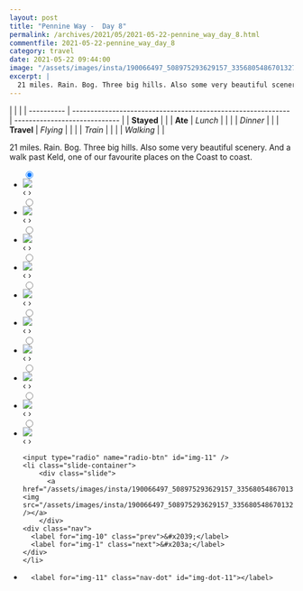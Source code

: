 ```yaml
---
layout: post
title: "Pennine Way -  Day 8"
permalink: /archives/2021/05/2021-05-22-pennine_way_day_8.html
commentfile: 2021-05-22-pennine_way_day_8
category: travel
date: 2021-05-22 09:44:00
image: "/assets/images/insta/190066497_508975293629157_3356805486701327829_n_18003718459322963.jpg"
excerpt: |
  21 miles. Rain. Bog. Three big hills. Also some very beautiful scenery. And a walk past Keld, one of our favourite places on the Coast to coast.
---
```


|            |                                                              |
| ---------- | ------------------------------------------------------------ | ----------------------------- |
| **Stayed** |  |
| **Ate**    | _Lunch_                                                      |          |
|            | _Dinner_                                                     |          |
| **Travel** | _Flying_                                                     |          |
|            | _Train_                                                      |          |
|            | _Walking_                                                    |          |


21 miles. Rain. Bog. Three big hills. Also some very beautiful scenery. And a walk past Keld, one of our favourite places on the Coast to coast.


<ul class="slides">
    <input type="radio" name="radio-btn" id="img-1" checked="checked" />
    <li class="slide-container">
        <div class="slide">
          <a href="/assets/images/insta/189074311_3983600448422339_2611753689937373701_n_17861010194527293.jpg"><img src="/assets/images/insta/189074311_3983600448422339_2611753689937373701_n_17861010194527293.jpg" /></a>
        </div>
    <div class="nav">
      <label for="img-11" class="prev">&#x2039;</label>
      <label for="img-2" class="next">&#x203a;</label>
    </div>
    </li>
        <input type="radio" name="radio-btn" id="img-2"  />
    <li class="slide-container">
        <div class="slide">
          <a href="/assets/images/insta/188922147_103308468553580_2587058828193283666_n_18181489318105461.jpg"><img src="/assets/images/insta/188922147_103308468553580_2587058828193283666_n_18181489318105461.jpg" /></a>
        </div>
    <div class="nav">
      <label for="img-1" class="prev">&#x2039;</label>
      <label for="img-3" class="next">&#x203a;</label>
    </div>
    </li>
        <input type="radio" name="radio-btn" id="img-3"  />
    <li class="slide-container">
        <div class="slide">
          <a href="/assets/images/insta/188947512_488804288906606_2766649195372665178_n_17862556376499518.jpg"><img src="/assets/images/insta/188947512_488804288906606_2766649195372665178_n_17862556376499518.jpg" /></a>
        </div>
    <div class="nav">
      <label for="img-2" class="prev">&#x2039;</label>
      <label for="img-4" class="next">&#x203a;</label>
    </div>
    </li>
        <input type="radio" name="radio-btn" id="img-4"  />
    <li class="slide-container">
        <div class="slide">
          <a href="/assets/images/insta/190367304_396491558133563_706271256155035669_n_18078016348275232.jpg"><img src="/assets/images/insta/190367304_396491558133563_706271256155035669_n_18078016348275232.jpg" /></a>
        </div>
    <div class="nav">
      <label for="img-3" class="prev">&#x2039;</label>
      <label for="img-5" class="next">&#x203a;</label>
    </div>
    </li>
        <input type="radio" name="radio-btn" id="img-5"  />
    <li class="slide-container">
        <div class="slide">
          <a href="/assets/images/insta/188844902_810374813206585_2239039696516903476_n_17916057523701156.jpg"><img src="/assets/images/insta/188844902_810374813206585_2239039696516903476_n_17916057523701156.jpg" /></a>
        </div>
    <div class="nav">
      <label for="img-4" class="prev">&#x2039;</label>
      <label for="img-6" class="next">&#x203a;</label>
    </div>
    </li>
        <input type="radio" name="radio-btn" id="img-6"  />
    <li class="slide-container">
        <div class="slide">
          <a href="/assets/images/insta/189337291_783000572407441_2198205779624486875_n_18153629962093516.jpg"><img src="/assets/images/insta/189337291_783000572407441_2198205779624486875_n_18153629962093516.jpg" /></a>
        </div>
    <div class="nav">
      <label for="img-5" class="prev">&#x2039;</label>
      <label for="img-7" class="next">&#x203a;</label>
    </div>
    </li>
        <input type="radio" name="radio-btn" id="img-7"  />
    <li class="slide-container">
        <div class="slide">
          <a href="/assets/images/insta/188888581_140583684776851_5185444542642716143_n_17884706492266222.jpg"><img src="/assets/images/insta/188888581_140583684776851_5185444542642716143_n_17884706492266222.jpg" /></a>
        </div>
    <div class="nav">
      <label for="img-6" class="prev">&#x2039;</label>
      <label for="img-8" class="next">&#x203a;</label>
    </div>
    </li>
        <input type="radio" name="radio-btn" id="img-8"  />
    <li class="slide-container">
        <div class="slide">
          <a href="/assets/images/insta/189369156_817513358871190_4520767348150392059_n_17872995977500756.jpg"><img src="/assets/images/insta/189369156_817513358871190_4520767348150392059_n_17872995977500756.jpg" /></a>
        </div>
    <div class="nav">
      <label for="img-7" class="prev">&#x2039;</label>
      <label for="img-9" class="next">&#x203a;</label>
    </div>
    </li>
        <input type="radio" name="radio-btn" id="img-9"  />
    <li class="slide-container">
        <div class="slide">
          <a href="/assets/images/insta/190658642_532136344470464_6607149589365042564_n_17867925593449580.jpg"><img src="/assets/images/insta/190658642_532136344470464_6607149589365042564_n_17867925593449580.jpg" /></a>
        </div>
    <div class="nav">
      <label for="img-8" class="prev">&#x2039;</label>
      <label for="img-10" class="next">&#x203a;</label>
    </div>
    </li>
        <input type="radio" name="radio-btn" id="img-10"  />
    <li class="slide-container">
        <div class="slide">
          <a href="/assets/images/insta/189154354_481066216501903_7859203553063599350_n_17873181614500578.jpg"><img src="/assets/images/insta/189154354_481066216501903_7859203553063599350_n_17873181614500578.jpg" /></a>
        </div>
    <div class="nav">
      <label for="img-9" class="prev">&#x2039;</label>
      <label for="img-11" class="next">&#x203a;</label>
    </div>
    </li>
    
    <input type="radio" name="radio-btn" id="img-11" />
    <li class="slide-container">
        <div class="slide">
          <a href="/assets/images/insta/190066497_508975293629157_3356805486701327829_n_18003718459322963.jpg"><img src="/assets/images/insta/190066497_508975293629157_3356805486701327829_n_18003718459322963.jpg" /></a>
        </div>
    <div class="nav">
      <label for="img-10" class="prev">&#x2039;</label>
      <label for="img-1" class="next">&#x203a;</label>
    </div>
    </li>
			
<li class="nav-dots">
      <label for="img-1" class="nav-dot" id="img-dot-1"></label>
      <label for="img-2" class="nav-dot" id="img-dot-2"></label>
      <label for="img-3" class="nav-dot" id="img-dot-3"></label>
      <label for="img-4" class="nav-dot" id="img-dot-4"></label>
      <label for="img-5" class="nav-dot" id="img-dot-5"></label>
      <label for="img-6" class="nav-dot" id="img-dot-6"></label>
      <label for="img-7" class="nav-dot" id="img-dot-7"></label>
      <label for="img-8" class="nav-dot" id="img-dot-8"></label>
      <label for="img-9" class="nav-dot" id="img-dot-9"></label>
      <label for="img-10" class="nav-dot" id="img-dot-10"></label>

      <label for="img-11" class="nav-dot" id="img-dot-11"></label>

</li>
</ul>        
             

		